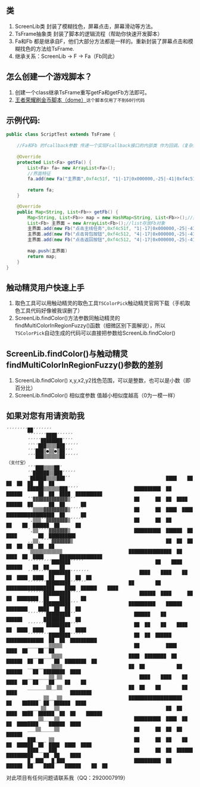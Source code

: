
## 类
1. ScreenLib类 封装了模糊找色，屏幕点击，屏幕滑动等方法。
1. TsFrame抽象类 封装了脚本的逻辑流程（帮助你快速开发脚本）
1. Fa和Fb 都是继承自F，他们大部分方法都是一样的。重新封装了屏幕点击和模糊找色的方法给TsFrame.
1. 继承关系：ScreenLib → F → Fa（Fb同此）

## 怎么创建一个游戏脚本？
1. 创建一个class继承TsFrame重写getFa和getFb方法即可。
1. [王者荣耀刷金币脚本（dome）](https://github.com/qq292/autoA/blob/master/app/src/main/java/com/example/scriptx1/ScriptWzRy.java)`这个脚本仅用了不到60行代码`
## 示例代码:
```java
public class ScriptTest extends TsFrame {
   
    //Fa和Fb 的fcallback参数 传递一个实现Fcallback接口的内部类 作为回调。（复杂逻辑的脚本应该使用它）
    
    @Override
    protected List<Fa> getFa() {
        List<Fa> fa= new ArrayList<Fa>();
        //界面特征 
        fa.add(new Fa("主界面",0xf4c51f, "1|-17|0x000000,-25|-41|0xf4c51f,28|-45|0xf4c51f,21|12|0xf4c51f,18|-8|0x000000,-1|-24|0x000000", 90, 40, 97, 691, 487));
      
        return fa;
    }

    @Override
    public Map<String, List<Fb>> getFb() {
        Map<String, List<Fb>> map = new HashMap<String, List<Fb>>();//类似于lua中的字典类型
        List<Fb> 主界面 = new ArrayList<Fb>();//list存放Fb对象
        主界面.add(new Fb("点击主线任务",0xf4c51f, "1|-17|0x000000,-25|-41|0xf4c51f,28|-45|0xf4c51f,21|12|0xf4c51f,18|-8|0x000000,-1|-24|0x000000", 90, 40, 97, 691, 487))
        主界面.add(new Fb("点击背包按钮",0xf4c512, "4|-17|0x000000,-25|-41|0xf4c51f,28|-45|0xf4c51f,21|12|0xf4c51f,18|-8|0x000000,-1|-24|0x000000", 90, 40, 97, 691, 487))
        主界面.add(new Fb("点击返回按钮",0xf4c512, "4|-17|0x000000,-25|-41|0xf4c51f,28|-45|0xf4c51f,21|12|0xf4c51f,18|-8|0x000000,-1|-24|0x000000", 90, 40, 97, 691, 487))
        
        map.push(主界面)
        return map;
    }
}
```

## 触动精灵用户快速上手
1. 取色工具可以用触动精灵的取色工具`TSColorPick`触动精灵官网下载（手机取色工具代码好像被我误删了）
1. ScreenLib.findColor()方法参数同触动精灵的findMultiColorInRegionFuzzy()函数（细微区别下面解说），所以`TSColorPick`自动生成的代码可以直接把参数给ScreenLib.findColor()
   
## ScreenLib.findColor()与触动精灵findMultiColorInRegionFuzzy()参数的差别
1. ScreenLib.findColor() x,y,x2,y2找色范围，可以是整数，也可以是小数（即百分比）
1. ScreenLib.findColor() 相似度参数 值越小相似度越高（0为一模一样）

## 如果对您有用请资助我
  

```
´´´´´´´´██´´´´´´´
        ´´´´´´´████´´´´´´
        ´´´´´████████´´´´
        ´´`´███▒▒▒▒███´´´´´
        ´´´███▒●▒▒●▒██´´´
        ´´´███▒▒▒▒▒▒██´´´´´                                           （支付宝）
        ´´´███▒▒▒▒██´                 
        ´´██████▒▒███´´´´´                 
        ´██████▒▒▒▒███´´                                    ████    ██  ██  ██  ██  ██  ██              
        ██████▒▒▒▒▒▒███´´´´                     ██████████  ██    ██████      ██  ██  ████  ██████████
        ´´▓▓▓▓▓▓▓▓▓▓▓▓▓▒´´                      ██      ██  ██  ████    ██████  ██      ██  ██      ██            
        ´´▒▒▒▒▓▓▓▓▓▓▓▓▓▒´´´´´                   ██      ██  ████  ████  ██████████████████  ██      ██         
        ´.▒▒▒´´▓▓▓▓▓▓▓▓▒´´´´´                   ██      ██  ██            ██    ██  ██████  ██      ██            
        ´.▒▒´´´´▓▓▓▓▓▓▓▒                        ██████████  ██████  ██      ████        ██  ██████████           
        ..▒▒.´´´´▓▓▓▓▓▓▓▒                                   ██  ██  ██  ██  ██  ██  ██  ██              
        ´▒▒▒▒▒▒▒▒▒▒▒▒                         ████████████████  ██  ████  ██  ████      ████████████████            
        ´´´´´´´´´███████´´´´´                           ██    ████                ██████    ██  ██    ██            
        ´´´´´´´´████████´´´´´´´                   ████    ████    ██    ██  ████  ████  ██    ██  ██  ██
        ´´´´´´´█████████´´´´´´                ██        ██  ██████████████████    ████  ██████    ████
        ´´´´´´██████████´´´´                      ██████  ████      ██    ██  ████████  ██    ████    ██         
        ´´´´´´██████████´´´                   ██████████    ██████        ████████    ████  ██  ██  ██                   
        ´´´´´´´█████████´´                      ██████    ██        ██████        ████████    ██
        ´´´´´´´█████████´´´                     ██  ██    ██    ████    ██  ████  ████      ██    ████
        ´´´´´´´´████████´´´´´                   ██  ██  ██████    ██████████████  ██  ██  ██████████
        ________▒▒▒▒▒                           ██          ████                ████  ██    ██  ██
        _________▒▒▒▒                         ████  ████████  ██      ██████  ██  ██    ██  ████████  ██
        _________▒▒▒▒                         ██  ██            ██  ██████    ██  ████████  ████
        ________▒▒_▒▒                             ████    ████    ██      ████  ██  ██    ██    ██    ██
        _______▒▒__▒▒                         ██  ██    ██        ██    ████                    ████████
        _____ ▒▒___▒▒                         ████████████████████    ██    ██████  ██  ██████  ████
        _____▒▒___▒▒                                        ██  ██  ████  ████  ██████  ██  ██    ██████
        ____▒▒____▒▒                            ██████████  ████  ██    ██  ████████    ██████  ████
        ___▒▒_____▒▒                            ██      ██  ██  ██              ██████
        ███____ ▒▒                              ██      ██  ██    ██  ██  ██████  ██  ████  ████  ████
        ████____███                             ██      ██  ██  ██████    ██████████    ██  ██    ████
        █ _███_ _█_███                          ██████████  ██    ██████  ██    ████    ██████    ██  ██
```
  
对此项目有任何问题请联系我（QQ：2920007919）







